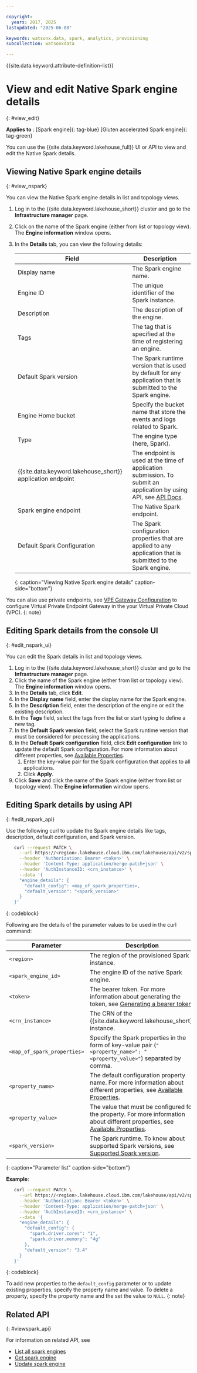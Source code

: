 ```yaml
---

copyright:
  years: 2017, 2025
lastupdated: "2025-06-08"

keywords: watsonx.data, spark, analytics, provisioning
subcollection: watsonxdata

---
```


{{site.data.keyword.attribute-definition-list}}

# View and edit Native Spark engine details
{: #view_edit}

**Applies to** : [Spark engine]{: tag-blue}  [Gluten accelerated Spark engine]{: tag-green}

You can use the {{site.data.keyword.lakehouse_full}} UI or API to view and edit the Native Spark details.

## Viewing Native Spark engine details
{: #view_nspark}

You can view the Native Spark engine details in list and topology views.

1. Log in to the {{site.data.keyword.lakehouse_short}} cluster and go to the **Infrastructure manager** page.
1. Click on the name of the Spark engine (either from list or topology view). The **Engine information** window opens.
1. In the **Details** tab, you can view the following details:

   | Field | Description |
   |-------------|-------------|
   | Display name | The Spark engine name. |
   | Engine ID | The unique identifier of the Spark instance. |
   | Description | The description of the engine. |
   | Tags | The tag that is specified at the time of registering an engine. |
   | Default Spark version | The Spark runtime version that is used by default for any application that is submitted to the Spark engine. |
   | Engine Home bucket | Specify the bucket name that store the events and logs related to Spark. |
   | Type | The engine type (here, Spark). |
   | {{site.data.keyword.lakehouse_short}} application endpoint | The endpoint is used at the time of application submission. To submit an application by using API, see [API Docs][def2]. |
   | Spark engine endpoint | The Native Spark endpoint. |
   | Default Spark Configuration | The Spark configuration properties that are applied to any application that is submitted to the Spark engine. |
   {: caption="Viewing Native Spark engine details" caption-side="bottom"}

You can also use private endpoints, see [VPE Gateway Configuration](/docs/watsonxdata?topic=watsonxdata-setup_vpe) to configure Virtual Private Endpoint Gateway in the your Virtual Private Cloud (VPC).
{: note}


## Editing Spark details from the console UI
{: #edit_nspark_ui}

You can edit the Spark details in list and topology views.

1. Log in to the {{site.data.keyword.lakehouse_short}} cluster and go to the **Infrastructure manager** page.
1. Click the name of the Spark engine (either from list or topology view). The **Engine information** window opens.
1. In the **Details** tab, click **Edit**.
1. In the **Display name** field, enter the display name for the Spark engine.
1. In the **Description** field, enter the description of the engine or edit the existing description.
1. In the **Tags** field, select the tags from the list or start typing to define a new tag.
1. In the **Default Spark version** field, select the Spark runtime version that must be considered for processing the applications.
1. In the **Default Spark configuration** field, click **Edit configuration** link to update the default Spark configuration. For more information about different properties, see [Available Properties][def].
   1. Enter the key-value pair for the Spark configuration that applies to all applications.
   1. Click **Apply**.
1. Click **Save** and click the name of the Spark engine (either from list or topology view). The **Engine information** window opens.

## Editing Spark details by using API
{: #edit_nspark_api}

Use the following curl to update the Spark engine details like tags, description, default configuration, and Spark version.

```bash
   curl --request PATCH \
     --url https://<region>.lakehouse.cloud.ibm.com/lakehouse/api/v2/spark_engines/<spark_engine_id> \
     --header 'Authorization: Bearer <token>' \
     --header 'Content-Type: application/merge-patch+json' \
     --header 'AuthInstanceID: <crn_instance>' \
     --data '{
     "engine_details": {
       "default_config": <map_of_spark_properties>,
       "default_version": "<spark_version>"
     }
   }'
```
{: codeblock}

Following are the details of the parameter values to be used in the curl command:

| Parameter | Description |
| --- | --- |
| `<region>` | The region of the provisioned Spark instance. |
| `<spark_engine_id>` | The engine ID of the native Spark engine. |
| `<token>` | The bearer token. For more information about generating the token, see [Generating a bearer token][def5]. |
| `<crn_instance>` | The CRN of the {{site.data.keyword.lakehouse_short}} instance. |
| `<map_of_spark_properties>` | Specify the Spark properties in the form of key-value pair (`"<property_name>": "<property_value>"`) separated by comma. |
| `<property_name>` | The default configuration property name. For more information about different properties, see [Available Properties][def6]. |
| `<property_value>` | The value that must be configured for the property. For more information about different properties, see [Available Properties][def6]. |
| `<spark_version>` | The Spark runtime. To know about supported Spark versions, see [Supported Spark version](/docs/watsonxdata?topic=watsonxdata-wxd-ae_limits#cpu-mem-spk_versn). |
{: caption="Parameter list" caption-side="bottom"}

**Example**:
```bash
   curl --request PATCH \
     --url https://<region>.lakehouse.cloud.ibm.com/lakehouse/api/v2/spark_engines/<spark_engine_id> \
     --header 'Authorization: Bearer <token>' \
     --header 'Content-Type: application/merge-patch+json' \
     --header 'AuthInstanceID: <crn_instance>' \
     --data '{
     "engine_details": {
       "default_config": {
         "spark.driver.cores": "1",
         "spark.driver.memory": "4g"
       },
       "default_version": "3.4"
     }
   }'
```
{: codeblock}

To add new properties to the `default_config` parameter or to update existing properties, specify the property name and value. To delete a property, specify the property name and the set the value to `NULL`.
{: note}

[def]: https://spark.apache.org/docs/latest/configuration.html#available-properties
[def2]: https://cloud.ibm.com/apidocs/watsonxdata-software#create-spark-engine-application
[def5]: https://cloud.ibm.com/apidocs/watsonxdata#authentication
[def6]: https://spark.apache.org/docs/latest/configuration.html#available-properties

## Related API
{: #viewspark_api}

For information on related API, see
* [List all spark engines](https://cloud.ibm.com/apidocs/watsonxdata#list-spark-engines)
* [Get spark engine](https://cloud.ibm.com/apidocs/watsonxdata#get-spark-engine)
* [Update spark engine](https://cloud.ibm.com/apidocs/watsonxdata#update-spark-engine)
